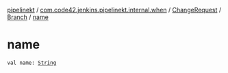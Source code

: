 [pipelinekt](../../../index.md) / [com.code42.jenkins.pipelinekt.internal.when](../../index.md) / [ChangeRequest](../index.md) / [Branch](index.md) / [name](./name.md)

# name

`val name: `[`String`](https://kotlinlang.org/api/latest/jvm/stdlib/kotlin/-string/index.html)